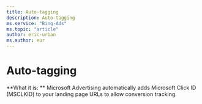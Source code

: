 ```yaml
---
title: Auto-tagging
description: Auto-tagging
ms.service: "Bing-Ads"
ms.topic: "article"
author: eric-urban
ms.author: eur
---
```


# Auto-tagging

**What it is: **    Microsoft Advertising automatically adds Microsoft Click ID (MSCLKID) to your landing page URLs to allow conversion tracking.


